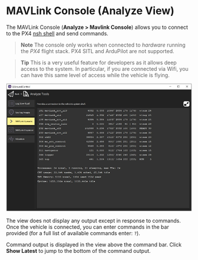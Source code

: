 # MAVLink Console (Analyze View)

The MAVLink Console (**Analyze > Mavlink Console**) allows you to connect to the PX4 [nsh shell](https://dev.px4.io/en/debug/system_console.html) and send commands.

> **Note** The console only works when connected to *hardware* running the *PX4* flight stack.
  PX4 SITL and ArduPilot are not supported.

<span></span>
> **Tip** This is a very useful feature for developers as it allows deep access to the system. In particular, if you are connected via Wifi, you can have this same level of access while the vehicle is flying.

![Analyze View MAVLink Console](../../assets/analyze/mavlink_console.jpg)

The view does not display any output except in response to commands.
Once the vehicle is connected, you can enter commands in the bar provided (for a full list of available commands enter: `?`).

Command output is displayed in the view above the command bar. 
Click **Show Latest** to jump to the bottom of the command output. 

